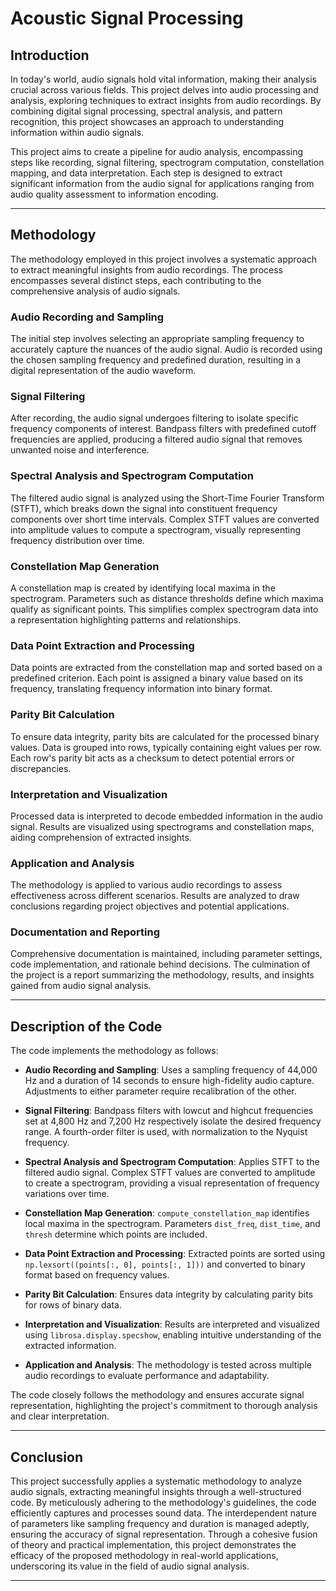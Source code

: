 # Acoustic Signal Processing

## Introduction
In today's world, audio signals hold vital information, making their analysis crucial across various fields. This project delves into audio processing and analysis, exploring techniques to extract insights from audio recordings. By combining digital signal processing, spectral analysis, and pattern recognition, this project showcases an approach to understanding information within audio signals.

This project aims to create a pipeline for audio analysis, encompassing steps like recording, signal filtering, spectrogram computation, constellation mapping, and data interpretation. Each step is designed to extract significant information from the audio signal for applications ranging from audio quality assessment to information encoding.

---

## Methodology
The methodology employed in this project involves a systematic approach to extract meaningful insights from audio recordings. The process encompasses several distinct steps, each contributing to the comprehensive analysis of audio signals.

### Audio Recording and Sampling
The initial step involves selecting an appropriate sampling frequency to accurately capture the nuances of the audio signal. Audio is recorded using the chosen sampling frequency and predefined duration, resulting in a digital representation of the audio waveform.

### Signal Filtering
After recording, the audio signal undergoes filtering to isolate specific frequency components of interest. Bandpass filters with predefined cutoff frequencies are applied, producing a filtered audio signal that removes unwanted noise and interference.

### Spectral Analysis and Spectrogram Computation
The filtered audio signal is analyzed using the Short-Time Fourier Transform (STFT), which breaks down the signal into constituent frequency components over short time intervals. Complex STFT values are converted into amplitude values to compute a spectrogram, visually representing frequency distribution over time.

### Constellation Map Generation
A constellation map is created by identifying local maxima in the spectrogram. Parameters such as distance thresholds define which maxima qualify as significant points. This simplifies complex spectrogram data into a representation highlighting patterns and relationships.

### Data Point Extraction and Processing
Data points are extracted from the constellation map and sorted based on a predefined criterion. Each point is assigned a binary value based on its frequency, translating frequency information into binary format.

### Parity Bit Calculation
To ensure data integrity, parity bits are calculated for the processed binary values. Data is grouped into rows, typically containing eight values per row. Each row's parity bit acts as a checksum to detect potential errors or discrepancies.

### Interpretation and Visualization
Processed data is interpreted to decode embedded information in the audio signal. Results are visualized using spectrograms and constellation maps, aiding comprehension of extracted insights.

### Application and Analysis
The methodology is applied to various audio recordings to assess effectiveness across different scenarios. Results are analyzed to draw conclusions regarding project objectives and potential applications.

### Documentation and Reporting
Comprehensive documentation is maintained, including parameter settings, code implementation, and rationale behind decisions. The culmination of the project is a report summarizing the methodology, results, and insights gained from audio signal analysis.

---

## Description of the Code
The code implements the methodology as follows:

- **Audio Recording and Sampling**: Uses a sampling frequency of 44,000 Hz and a duration of 14 seconds to ensure high-fidelity audio capture. Adjustments to either parameter require recalibration of the other.
  
- **Signal Filtering**: Bandpass filters with lowcut and highcut frequencies set at 4,800 Hz and 7,200 Hz respectively isolate the desired frequency range. A fourth-order filter is used, with normalization to the Nyquist frequency.
  
- **Spectral Analysis and Spectrogram Computation**: Applies STFT to the filtered audio signal. Complex STFT values are converted to amplitude to create a spectrogram, providing a visual representation of frequency variations over time.
  
- **Constellation Map Generation**: `compute_constellation_map` identifies local maxima in the spectrogram. Parameters `dist_freq`, `dist_time`, and `thresh` determine which points are included.
  
- **Data Point Extraction and Processing**: Extracted points are sorted using `np.lexsort((points[:, 0], points[:, 1]))` and converted to binary format based on frequency values.
  
- **Parity Bit Calculation**: Ensures data integrity by calculating parity bits for rows of binary data.
  
- **Interpretation and Visualization**: Results are interpreted and visualized using `librosa.display.specshow`, enabling intuitive understanding of the extracted information.
  
- **Application and Analysis**: The methodology is tested across multiple audio recordings to evaluate performance and adaptability.

The code closely follows the methodology and ensures accurate signal representation, highlighting the project's commitment to thorough analysis and clear interpretation.

---

## Conclusion
This project successfully applies a systematic methodology to analyze audio signals, extracting meaningful insights through a well-structured code. By meticulously adhering to the methodology's guidelines, the code efficiently captures and processes sound data. The interdependent nature of parameters like sampling frequency and duration is managed adeptly, ensuring the accuracy of signal representation. Through a cohesive fusion of theory and practical implementation, this project demonstrates the efficacy of the proposed methodology in real-world applications, underscoring its value in the field of audio signal analysis.

---
